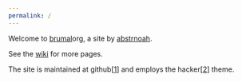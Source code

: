```yaml
---
permalink: /
---
```


Welcome to [brumal](wiki/brumal)org, a site by [abstrnoah](abstrnoah).

See the [wiki](wiki) for more pages.

The site is maintained at github[[1]] and employs the hacker[[2]] theme.

[1]: https://github.com/abstrnoah/abstrnoah.github.io
[2]: https://github.com/pages-themes/hacker
